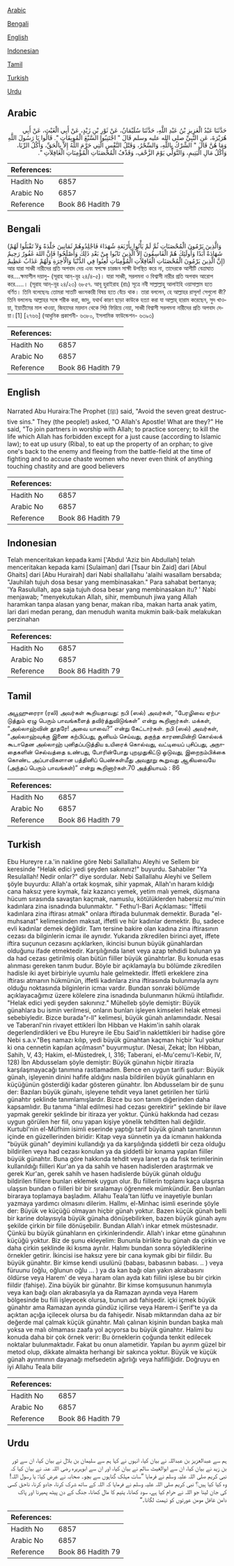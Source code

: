 [Arabic](#arabic)

[Bengali](#bengali)

[English](#english)

[Indonesian](#indonesian)

[Tamil](#tamil)

[Turkish](#turkish)

[Urdu](#urdu)

## Arabic


<div dir="rtl" lang="ar" style={{fontSize:'larger',backgroundColor:'#f8f9fa',padding:20}}>
حَدَّثَنَا عَبْدُ الْعَزِيزِ بْنُ عَبْدِ اللَّهِ، حَدَّثَنَا سُلَيْمَانُ، عَنْ ثَوْرِ بْنِ زَيْدٍ، عَنْ أَبِي الْغَيْثِ، عَنْ أَبِي هُرَيْرَةَ، عَنِ النَّبِيِّ صلى الله عليه وسلم قَالَ ‏"‏ اجْتَنِبُوا السَّبْعَ الْمُوبِقَاتِ ‏"‏‏.‏ قَالُوا يَا رَسُولَ اللَّهِ وَمَا هُنَّ قَالَ ‏"‏ الشِّرْكُ بِاللَّهِ، وَالسِّحْرُ، وَقَتْلُ النَّفْسِ الَّتِي حَرَّمَ اللَّهُ إِلاَّ بِالْحَقِّ، وَأَكْلُ الرِّبَا، وَأَكْلُ مَالِ الْيَتِيمِ، وَالتَّوَلِّي يَوْمَ الزَّحْفِ، وَقَذْفُ الْمُحْصَنَاتِ الْمُؤْمِنَاتِ الْغَافِلاَتِ ‏"‏‏.‏
</div>
<div style={{backgroundColor:'#f8f9fa',padding:20, marginBottom: 10}}><table> <thead> <tr> <th>References:</th> <th></th> </tr> </thead> <tbody><tr><td>Hadith No</td><td>6857</td></tr><tr><td>Arabic No</td><td>6857</td></tr><tr><td>Reference</td><td>Book 86 Hadith 79</td></tr></tbody></table></div>

## Bengali


<div dir="ltr" lang="bn" style={{fontSize:'larger',backgroundColor:'#f8f9fa',padding:20}}>
(وَالَّذِينَ يَرْمُونَ الْمُحْصَنَاتِ ثُمَّ لَمْ يَأْتُوا بِأَرْبَعَةِ شُهَدَاءَ فَاجْلِدُوهُمْ ثَمَانِينَ جَلْدَةً وَلاَ تَقْبَلُوا لَهُمْ شَهَادَةً أَبَدًا وَأُولَئِكَ هُمْ الْفَاسِقُونَ إِلاَّ الَّذِينَ تَابُوا مِنْ بَعْدِ ذَلِكَ وَأَصْلَحُوا فَإِنَّ اللهَ غَفُورٌ رَحِيمٌ إِنَّ الَّذِينَ يَرْمُونَ الْمُحْصَنَاتِ الْغَافِلاَتِ الْمُؤْمِنَاتِ لُعِنُوا فِي الدُّنْيَا وَالْاٰخِرَةِ وَلَهُمْ عَذَابٌ عَظِيمٌ) আর যারা সাধ্বী নারীদের প্রতি অপবাদ দেয় এবং স্বপক্ষে চারজন সাক্ষী উপস্থিত করে না, তাদেরকে আশীটি বেত্রাঘাত কর....ক্ষমাশীল দয়ালু- (সূরাহ আন্-নূর ২৪/৪-৫)। যারা সাধ্বী, সরলমনা ও বিশ্বাসী নারীর প্রতি অপবাদ আরোপ করে.....। (সূরাহ আন্-নূর ২৪/২৩) ৬৮৫৭. আবূ হুরাইরাহ (রাঃ) সূত্রে নবী সাল্লাল্লাহু আলাইহি ওয়াসাল্লাম হতে বর্ণিত। তিনি বলেছেনঃ তোমরা সাতটি ধ্বংসকারী বিষয় হতে বেঁচে থাক। তারা বললেন, হে আল্লাহর রাসূল! সেগুলো কী? তিনি বললেনঃ আল্লাহর সঙ্গে শরীক করা, জাদু, যথার্থ কারণ ছাড়া কাউকে হত্যা করা যা আল্লাহ্ হারাম করেছেন, সুদ খাওয়া, ইয়াতীমের মাল খাওয়া, জিহাদের ময়দান থেকে পিঠ ফিরিয়ে নেয়া, সাধ্বী বিশ্বাসী সরলমনা নারীদের প্রতি অপবাদ দেয়া।[1] [২৭৬৬] (আধুনিক প্রকাশনী- ৬৩৮০, ইসলামিক ফাউন্ডেশন- ৬৩৯৩)
</div>
<div style={{backgroundColor:'#f8f9fa',padding:20, marginBottom: 10}}><table> <thead> <tr> <th>References:</th> <th></th> </tr> </thead> <tbody><tr><td>Hadith No</td><td>6857</td></tr><tr><td>Arabic No</td><td>6857</td></tr><tr><td>Reference</td><td>Book 86 Hadith 79</td></tr></tbody></table></div>

## English


<div dir="ltr" lang="en" style={{fontSize:'larger',backgroundColor:'#f8f9fa',padding:20}}>
Narrated Abu Huraira:The Prophet (ﷺ) said, "Avoid the seven great destructive sins." They (the people!) asked, "O Allah's Apostle! What are they?" He said, "To join partners in worship with Allah; to practice sorcery; to kill the life which Allah has forbidden except for a just cause (according to Islamic law); to eat up usury (Riba), to eat up the property of an orphan; to give one's back to the enemy and fleeing from the battle-field at the time of fighting and to accuse chaste women who never even think of anything touching chastity and are good believers
</div>
<div style={{backgroundColor:'#f8f9fa',padding:20, marginBottom: 10}}><table> <thead> <tr> <th>References:</th> <th></th> </tr> </thead> <tbody><tr><td>Hadith No</td><td>6857</td></tr><tr><td>Arabic No</td><td>6857</td></tr><tr><td>Reference</td><td>Book 86 Hadith 79</td></tr></tbody></table></div>

## Indonesian


<div dir="ltr" lang="id" style={{fontSize:'larger',backgroundColor:'#f8f9fa',padding:20}}>
Telah menceritakan kepada kami ['Abdul 'Aziz bin Abdullah] telah menceritakan kepada kami [Sulaiman] dari [Tsaur bin Zaid] dari [Abul Ghaits] dari [Abu Hurairah] dari Nabi shallallahu 'alaihi wasallam bersabda; "Jauhilah tujuh dosa besar yang membinasakan." Para sahabat bertanya; 'Ya Rasulullah, apa saja tujuh dosa besar yang membinasakan itu? ' Nabi menjawab; "menyekutukan Allah, sihir, membunuh jiwa yang Allah haramkan tanpa alasan yang benar, makan riba, makan harta anak yatim, lari dari medan perang, dan menuduh wanita mukmin baik-baik melakukan perzinahan
</div>
<div style={{backgroundColor:'#f8f9fa',padding:20, marginBottom: 10}}><table> <thead> <tr> <th>References:</th> <th></th> </tr> </thead> <tbody><tr><td>Hadith No</td><td>6857</td></tr><tr><td>Arabic No</td><td>6857</td></tr><tr><td>Reference</td><td>Book 86 Hadith 79</td></tr></tbody></table></div>

## Tamil


<div dir="ltr" lang="ta" style={{fontSize:'larger',backgroundColor:'#f8f9fa',padding:20}}>
அபூஹுரைரா (ரலி) அவர்கள் கூறியதாவது: நபி (ஸல்) அவர்கள், “பேரழிவை ஏற்படுத்தும் ஏழு பெரும் பாவங்களைத் தவிர்த்துவிடுங்கள்” என்று கூறினார்கள். மக்கள், “அல்லாஹ்வின் தூதரே! அவை யாவை?” என்று கேட்டார்கள். நபி (ஸல்) அவர்கள், “அல்லாஹ்வுக்கு இணை கற்பிப்பது, சூனியம் செய்வது, தகுந்த காரணமின்றி கொல்லக் கூடாதென அல்லாஹ் புனிதப்படுத்திய உயிரைக் கொல்வது, வட்டியைப் புசிப்பது, அநாதைகளின் செல்வத்தை உண்பது, போரின்போது புறமுதுகிட்டு ஓடுவது, இறைநம்பிக்கை கொண்ட அப்பாவிகளான பத்தினிப் பெண்கள்மீது அவதூறு கூறுவது ஆகியவையே (அந்தப் பெரும் பாவங்கள்)” என்று கூறினார்கள்.70 அத்தியாயம் : 86
</div>
<div style={{backgroundColor:'#f8f9fa',padding:20, marginBottom: 10}}><table> <thead> <tr> <th>References:</th> <th></th> </tr> </thead> <tbody><tr><td>Hadith No</td><td>6857</td></tr><tr><td>Arabic No</td><td>6857</td></tr><tr><td>Reference</td><td>Book 86 Hadith 79</td></tr></tbody></table></div>

## Turkish


<div dir="ltr" lang="tr" style={{fontSize:'larger',backgroundColor:'#f8f9fa',padding:20}}>
Ebu Hureyre r.a.'in nakline göre Nebi Sallallahu Aleyhi ve Sellem bir keresinde "Helak edici yedi şeyden sakınınız!" buyurdu. Sahabiler "Ya ResulaIlah! Nedir onlar?" diye sordular. Nebi Sallallahu Aleyhi ve Sellem şöyle buyurdu: Allah'a ortak koşmak, sihir yapmak, Allah'ın haram kıldığı cana haksız yere kıymak, faiz kazancı yemek, yetim malı yemek, düşmana hücum sırasında savaştan kaçmak, namuslu, kötülüklerden habersiz mu'min kadınlara zina isnadında bulunmaktır. " Fethu'l-Bari Açıklaması: "İffetii kadınlara zina iftirası atmak" onlara iftirada bulunmak demektir. Burada "el-muhsanat" kelimesinden maksat, iffetli ve hür kadınlar demektir. Bu, sadece evli kadınlar demek değildir. Tam tersine bakire olan kadına zina iftirasının cezası da bilginlerin icmaı ile aynıdır. Yukarıda zikredilen birinci ayet, iffete iftira suçunun cezasını açıklarken, ikincisi bunun büyük günahlardan olduğunu ifade etmektedir. Karşılığında lanet veya azap tehdidi bulunan ya da had cezası getirilmiş olan bütün fiiller büyük günahtırlar. Bu konuda esas alınması gereken tanım budur. Böyle bir açıklamayla bu bölümde zikredilen hadisle iki ayet birbiriyle uyumlu hale gelmektedir. İffetli erkeklere zina iftirası atmanın hükmünün, iffetli kadınlara zina iftirasında bulunmayla aynı olduğu noktasında bilginlerin icmaı vardır. Bundan sonraki bölümde açıklayacağımız üzere kölelere zina isnadında bulunmanın hükmü ihtilaflıdır. "Helak edici yedi şeyden sakınınız." Mühelleb şöyle demiştir: Büyük günahlara bu ismin verilmesi, onların bunları işleyen kimseleri helak etmesi sebebiyledir. Bizce burada"r-ll" kelimesi, büyük günah anlamındadır. Nesai ve Taberanl'nin rivayet ettikleri İbn Hibban ve Hakim'in sahih olarak degerlendirdikleri ve Ebu Hureyre ile Ebu Said'in naklettikleri bir hadise göre Nebi s.a.v."Beş namazı kılıp, yedi büyük günahtan kaçman hiçbir 'kul yoktur ki ona cennetin kapılan açılmasın" buyurmuştur. (Nesai, Zekat; İbn Hibban, Sahih, V, 43; Hakim, el-Müstedrek, I, 316; Taberani, el-Mu'cemu'l-Kebir, IV, 128) İbn Abdusselam şöyle demiştir: Büyük günahın hiçbir itirazIa karşılaşmayacağı tanımına rastlamadım. Bence en uygun tarifi şudur: Büyük günah, işleyenin dinini hafife aldığını nasla bildirilen büyük günahların en küçüğünün gösterdiği kadar gösteren günahtır. İbn Abdusselam bir de şunu der: Bazıları büyük günahı, işleyene tehdit veya lanet getirilen her türlü günahtır şeklinde tanımlamışlardır. Bizce bu son tanım diğerinden daha kapsamlıdır. Bu tanıma "ihlal edilmesi had cezası gerektirir" şeklinde bir ilave yapmak gerekir şeklinde bir itiraza yer yoktur. Çünkü hakkında had cezası uygun görülen her fiil, onu yapan kişiye yönelik tehditten hali değildir. Kurtubl'nin el-Müfhim isimli eserinde yaptığı tarif büyük günah tanımlarının içinde en güzellerinden biridir: Kitap veya sünnetin ya da icmanın hakkında "büyük günah" deyimini kullandığı ya da karşılığında şiddetli bir ceza olduğu bildirilen veya had cezası konulan ya da şiddetli bir kınama yapılan fiiller büyük günahtır. Buna göre hakkında tehdit veya lanet ya da fısk terimlerinin kullanıldığı fiilleri Kur'an ya da sahih ve hasen hadislerden araştırmak ve gerek Kur'an, gerek sahih ve hasen hadislerde büyük günah olduğu bildirilen fiillere bunları eklemek uygun olur. Bu fiillerin toplamı kaça ulaşırsa ulaşsın bundan o fiilleri bir bir sıralamayı öğrenmek mümkündür. Ben bunları biraraya toplamaya başladım. Allahu Teala'tan lütfu ve inayetiyle bunları yazmaya yardımcı olmasını dilerim. Hallmı, el-Minhac isimli eserinde şöyle der: Büyük ve küçüğü olmayan hiçbir günah yoktur. Bazen küçük günah belli bir karine dolayısıyla büyük günaha dönüşebilirken, bazen büyük günah aynı şekilde çirkin bir fiile dönüşebilir. Bundan Allah'ı inkar etmek müstesnadır. Çünkü bu büyük günahların en çirkinlerindendir. Allah'ı inkar etme günahının küçüğü yoktur. Biz de şunu ekleyelim: Bununla birlikte bu günah da çirkin ve daha çirkin şeklinde iki kısma ayrılır. Halımı bundan sonra söylediklerine örnekler getirir. İkincisi ise haksız yere bir cana kıymak gibi bir fiildir. Bu büyük günahtır. Bir kimse kendi usulünü (babası, babasının babası. .. ) veya füruunu (oğlu, oğlunun oğlu ... ) ya da kan bağı olan yakın akrabasını öldürse veya Harem' de veya haram olan ayda katı fiilini işlese bu bir çirkin fiildir (fahişe). Zina büyük bir günahtır. Bir kimse komşusunun hanımıyla veya kan bağı olan akrabasıyla ya da Ramazan ayında veya Harem bölgesinde bu fiili işleyecek olursa, bunun adı fahişedir. içki içmek büyük günahtır ama Ramazan ayında gündüz içilirse veya Harem-i Şerif'te ya da açıktan açığa içilecek olursa bu da fahişedir. Nisab miktarından daha az bir değerde mal çalmak küçük günahtır. Malı çalınan kişinin bundan başka malı yoksa ve malı olmaması zaafa yol açıyorsa bu büyük günahtır. Halimi bu konuda daha bir çok örnek verir: Bu örneklerin çoğunda tenkit edilecek noktalar bulunmaktadır. Fakat bu onun alametidir. Yapılan bu ayırım güzel bir metod olup, dikkate almakta herhangi bir sakınca yoktur. Büyük ve küçük günah ayırımının dayanağı mefsedetin ağırlığı veya hafifliğidir. Doğruyu en iyi Allahu Teala bilir
</div>
<div style={{backgroundColor:'#f8f9fa',padding:20, marginBottom: 10}}><table> <thead> <tr> <th>References:</th> <th></th> </tr> </thead> <tbody><tr><td>Hadith No</td><td>6857</td></tr><tr><td>Arabic No</td><td>6857</td></tr><tr><td>Reference</td><td>Book 86 Hadith 79</td></tr></tbody></table></div>

## Urdu


<div dir="rtl" lang="ur" style={{fontSize:'larger',backgroundColor:'#f8f9fa',padding:20}}>
ہم سے عبدالعزیز بن عبداللہ نے بیان کیا، انہوں نے کہا ہم سے سلیمان بن بلال نے بیان کیا، ان سے ثور بن زید نے بیان کیا، ان سے ابوالغیث سالم نے بیان کیا، اور ان سے ابوہریرہ رضی اللہ عنہ نے بیان کیا کہ نبی کریم صلی اللہ علیہ وسلم نے فرمایا ”سات مہلک گناہوں سے بچو۔ صحابہ نے عرض کیا: یا رسول اللہ! وہ کیا کیا ہیں؟ نبی کریم صلی اللہ علیہ وسلم نے فرمایا کہ اللہ کے ساتھ شرک کرنا، جادو کرنا، ناحق کسی کی جان لینا جو اللہ نے حرام کیا ہے، سود کھانا، یتیم کا مال کھانا، جنگ کے دن پیٹھ پھیرنا اور پاک دامن غافل مومن عورتوں کو تہمت لگانا۔“
</div>
<div style={{backgroundColor:'#f8f9fa',padding:20, marginBottom: 10}}><table> <thead> <tr> <th>References:</th> <th></th> </tr> </thead> <tbody><tr><td>Hadith No</td><td>6857</td></tr><tr><td>Arabic No</td><td>6857</td></tr><tr><td>Reference</td><td>Book 86 Hadith 79</td></tr></tbody></table></div>